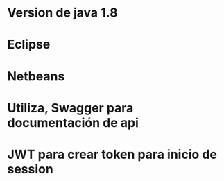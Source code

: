 # Version de java 1.8
# Eclipse
# Netbeans
# Utiliza, Swagger para documentación de api
# JWT para crear token para inicio de session
